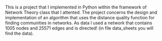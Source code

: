 This is a project that I implemented in Python within the framework of Network Theory class that I attented.
The project concerns the design and implementation of an algorithm that uses the distance quality function for finding communities in networks. As data I used a network that contains 1005 nodes and 25571 edges and is directed! (in file data_sheets you will find the data).
